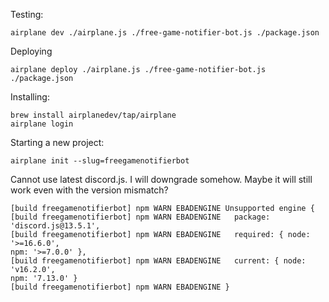 Testing:
```
airplane dev ./airplane.js ./free-game-notifier-bot.js ./package.json
```

Deploying
```
airplane deploy ./airplane.js ./free-game-notifier-bot.js ./package.json
```

Installing:
```
brew install airplanedev/tap/airplane
airplane login
```

Starting a new project:
```
airplane init --slug=freegamenotifierbot
```

Cannot use latest discord.js. I will downgrade somehow.
Maybe it will still work even with the version mismatch?
```
[build freegamenotifierbot] npm WARN EBADENGINE Unsupported engine {
[build freegamenotifierbot] npm WARN EBADENGINE   package: 'discord.js@13.5.1',
[build freegamenotifierbot] npm WARN EBADENGINE   required: { node: '>=16.6.0',
npm: '>=7.0.0' },
[build freegamenotifierbot] npm WARN EBADENGINE   current: { node: 'v16.2.0',
npm: '7.13.0' }
[build freegamenotifierbot] npm WARN EBADENGINE }
```

